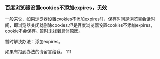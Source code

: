 ### 百度浏览器设置cookies不添加expires，无效

一般来说，如果浏览器设置cookies不添加expires时，保存时间是浏览器会话时间，即浏览器关闭就删除cookies.但是百度浏览器设置cookies不添加expires，cookie不会保存。暂时未找到具体原因。

暂时解决办法：添加expires。

如果有招到办法的请留言给我。
111
